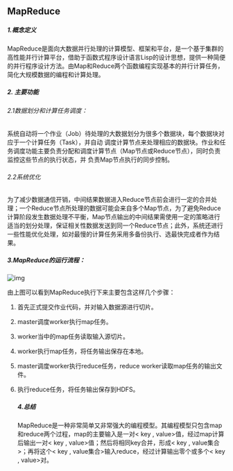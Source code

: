 ##                                       MapReduce 

##### 1.概念定义

​		MapReduce是面向大数据并行处理的计算模型、框架和平台，是一个基于集群的高性能并行计算平台，借助于函数式程序设计语言Lisp的设计思想，提供一种简便的并行程序设计方法。由Map和Reduce两个函数编程实现基本的并行计算任务，简化大规模数据的编程和计算处理。

##### 2. 主要功能

###### 2.1数据划分和计算任务调度：

​		系统自动将一个作业（Job）待处理的大数据划分为很多个数据块，每个数据块对应于一个计算任务（Task），并自动 调度计算节点来处理相应的数据块。作业和任务调度功能主要负责分配和调度计算节点（Map节点或Reduce节点），同时负责监控这些节点的执行状态，并 负责Map节点执行的同步控制。

###### 2.2系统优化

​		为了减少数据通信开销，中间结果数据进入Reduce节点前会进行一定的合并处理；一个Reduce节点所处理的数据可能会来自多个Map节点，为了避免Reduce计算阶段发生数据处理不平衡，Map节点输出的中间结果需使用一定的策略进行适当的划分处理，保证相关性数据发送到同一个Reduce节点；此外，系统还进行一些性能优化处理，如对最慢的计算任务采用多备份执行、选最快完成者作为结果。

##### 3.MapReduce的运行流程：

![img](https://img-blog.csdnimg.cn/7f50a6b1e72a4be7a2c277c1c70581f3.png?x-oss-process=image/watermark,type_d3F5LXplbmhlaQ,shadow_50,text_Q1NETiBAaVTlsI8u5paw,size_20,color_FFFFFF,t_70,g_se,x_16)

由上图可以看到MapReduce执行下来主要包含这样几个步骤：

1. 首先正式提交作业代码，并对输入数据源进行切片。

2. master调度worker执行map任务。

3. worker当中的map任务读取输入源切片。

4. worker执行map任务，将任务输出保存在本地。

5. master调度worker执行reduce任务，reduce worker读取map任务的输出文件。

6. 执行reduce任务，将任务输出保存到HDFS。

   ##### 4.总结

   ​		MapReduce是一种非常简单又非常强大的编程模型。其编程模型只包含map和reduce两个过程，map的主要输入是一对< key , value>值，经过map计算后输出一对< key , value>值；然后将相同key合并，形成< key , value集合>；再将这个< key , value集合>输入reduce，经过计算输出零个或多个< key , value>对。

   